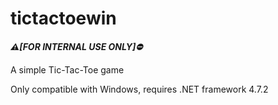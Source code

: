 # tictactoewin

***⚠[FOR INTERNAL USE ONLY]⛔***

A simple Tic-Tac-Toe game

Only compatible with Windows, requires .NET framework 4.7.2
